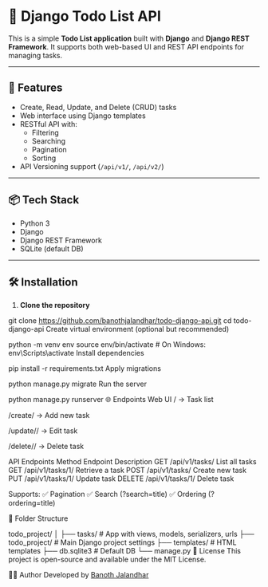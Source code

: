# 📝 Django Todo List API

This is a simple **Todo List application** built with **Django** and **Django REST Framework**. It supports both web-based UI and REST API endpoints for managing tasks.

---

## 🚀 Features

- Create, Read, Update, and Delete (CRUD) tasks
- Web interface using Django templates
- RESTful API with:
  - Filtering
  - Searching
  - Pagination
  - Sorting
- API Versioning support (`/api/v1/`, `/api/v2/`)

---

## 📦 Tech Stack

- Python 3
- Django
- Django REST Framework
- SQLite (default DB)

---

## 🛠️ Installation

1. **Clone the repository**


git clone https://github.com/banothjalandhar/todo-django-api.git
cd todo-django-api
Create virtual environment (optional but recommended)

python -m venv env
source env/bin/activate    # On Windows: env\Scripts\activate
Install dependencies


pip install -r requirements.txt
Apply migrations


python manage.py migrate
Run the server

python manage.py runserver
🌐 Endpoints
Web UI
/ → Task list

/create/ → Add new task

/update/<id>/ → Edit task

/delete/<id>/ → Delete task

API Endpoints
Method	Endpoint	Description
GET	/api/v1/tasks/	List all tasks
GET	/api/v1/tasks/1/	Retrieve a task
POST	/api/v1/tasks/	Create new task
PUT	/api/v1/tasks/1/	Update task
DELETE	/api/v1/tasks/1/	Delete task

Supports:
✅ Pagination
✅ Search (?search=title)
✅ Ordering (?ordering=title)

📁 Folder Structure

todo_project/
│
├── tasks/                  # App with views, models, serializers, urls
├── todo_project/           # Main Django project settings
├── templates/              # HTML templates
├── db.sqlite3              # Default DB
└── manage.py
📄 License
This project is open-source and available under the MIT License.

🙋‍♂️ Author
Developed by [Banoth Jalandhar](https://github.com/banothjalandhar)
